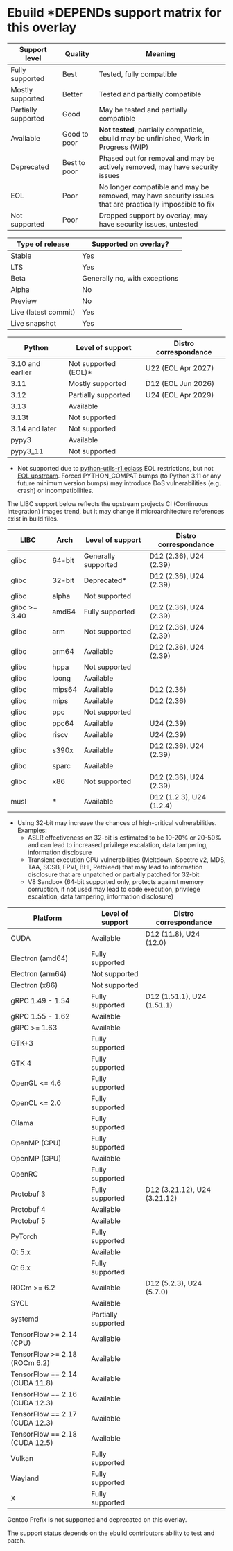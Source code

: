 # Ebuild *DEPENDs support matrix for this overlay

| Support level        | Quality      | Meaning                                                                                                  |
| ---                  | ---          | ---                                                                                                      |
| Fully supported      | Best         | Tested, fully compatible                                                                                 |
| Mostly supported     | Better       | Tested and partially compatible                                                                          |
| Partially supported  | Good         | May be tested and partially compatible                                                                   |
| Available            | Good to poor | **Not tested**, partially compatible, ebuild may be unfinished, Work in Progress (WIP)                   |
| Deprecated           | Best to poor | Phased out for removal and may be actively removed, may have security issues                             |
| EOL                  | Poor         | No longer compatible and may be removed, may have security issues that are practically impossible to fix |
| Not supported        | Poor         | Dropped support by overlay, may have security issues, untested                                           |

| Type of release      | Supported on overlay?                 | 
| ---                  | ---                                   |
| Stable               | Yes                                   |
| LTS                  | Yes                                   |
| Beta                 | Generally no, with exceptions         |
| Alpha                | No                                    |
| Preview              | No                                    |
| Live (latest commit) | Yes                                   |
| Live snapshot        | Yes                                   |

| Python               | Level of support                      | Distro correspondance   |
| ---                  | ---                                   | ---                     |
| 3.10 and earlier     | Not supported (EOL)*                  | U22 (EOL Apr 2027)      |
| 3.11                 | Mostly supported                      | D12 (EOL Jun 2026)      |
| 3.12                 | Partially supported                   | U24 (EOL Apr 2029)      |
| 3.13                 | Available                             |                         |
| 3.13t                | Not supported                         |                         |
| 3.14 and later       | Not supported                         |                         |
| pypy3                | Available                             |                         |
| pypy3_11             | Not supported                         |                         |

* Not supported due to [python-utils-r1.eclass](https://github.com/gentoo/gentoo/blob/master/eclass/python-utils-r1.eclass#L44)
  EOL restrictions, but not [EOL upstream](https://devguide.python.org/versions/).
  Forced PYTHON_COMPAT bumps (to Python 3.11 or any future minimum version
  bumps) may introduce DoS vulnerabilities (e.g. crash) or incompatibilities.

The LIBC support below reflects the upstream projects CI (Continuous
Integration) images trend, but it may change if microarchitecture references
exist in build files.

| LIBC                 | Arch     | Level of support            | Distro correspondance    |
| ---                  | ----     | ---                         | ---                      |
| glibc                | 64-bit   | Generally supported         | D12 (2.36), U24 (2.39)   |
| glibc                | 32-bit   | Deprecated*                 | D12 (2.36), U24 (2.39)   |
| glibc                | alpha    | Not supported               |                          |
| glibc >= 3.40        | amd64    | Fully supported             | D12 (2.36), U24 (2.39)   |
| glibc                | arm      | Not supported               | D12 (2.36), U24 (2.39)   |
| glibc                | arm64    | Available                   | D12 (2.36), U24 (2.39)   |
| glibc                | hppa     | Not supported               |                          |
| glibc                | loong    | Available                   |                          |
| glibc                | mips64   | Available                   | D12 (2.36)               |
| glibc                | mips     | Available                   | D12 (2.36)               |
| glibc                | ppc      | Not supported               |                          |
| glibc                | ppc64    | Available                   |             U24 (2.39)   |
| glibc                | riscv    | Available                   |             U24 (2.39)   |
| glibc                | s390x    | Available                   | D12 (2.36), U24 (2.39)   |
| glibc                | sparc    | Available                   |                          |
| glibc                | x86      | Not supported               | D12 (2.36), U24 (2.39)   |
| musl                 | *        | Available                   | D12 (1.2.3), U24 (1.2.4) |

* Using 32-bit may increase the chances of high-critical vulnerabilities.  Examples:
  - ASLR effectiveness on 32-bit is estimated to be 10-20% or 20-50% and can lead to increased privilege escalation, data tampering, information disclosure
  - Transient execution CPU vulnerabilities (Meltdown, Spectre v2, MDS, TAA, SCSB, FPVI, BHI, Retbleed) that may lead to information disclosure that are unpatched or partially patched for 32-bit
  - V8 Sandbox (64-bit supported only, protects against memory corruption, if not used may lead to code execution, privilege escalation, data tampering, information disclosure)

| Platform                        | Level of support                      | Distro correspondance        |
| ---                             | ---                                   | ---                          |
| CUDA                            | Available                             | D12 (11.8), U24 (12.0)       |
| Electron (amd64)                | Fully supported                       |                              |
| Electron (arm64)                | Not supported                         |                              |
| Electron (x86)                  | Not supported                         |                              |
| gRPC 1.49 - 1.54                | Fully supported                       | D12 (1.51.1), U24 (1.51.1)   |
| gRPC 1.55 - 1.62                | Available                             |                              |
| gRPC >= 1.63                    | Available                             |                              |
| GTK+3                           | Fully supported                       |                              |
| GTK 4                           | Fully supported                       |                              |
| OpenGL <= 4.6                   | Fully supported                       |                              |
| OpenCL <= 2.0                   | Fully supported                       |                              |
| Ollama                          | Fully supported                       |                              |
| OpenMP (CPU)                    | Fully supported                       |                              |
| OpenMP (GPU)                    | Available                             |                              |
| OpenRC                          | Fully supported                       |                              |
| Protobuf 3                      | Fully supported                       | D12 (3.21.12), U24 (3.21.12) |
| Protobuf 4                      | Available                             |                              |
| Protobuf 5                      | Available                             |                              |
| PyTorch                         | Fully supported                       |                              |
| Qt 5.x                          | Available                             |                              |
| Qt 6.x                          | Fully supported                       |                              |
| ROCm >= 6.2                     | Available                             | D12 (5.2.3), U24 (5.7.0)     |
| SYCL                            | Available                             |                              |
| systemd                         | Partially supported                   |                              |
| TensorFlow >= 2.14 (CPU)        | Available                             |                              |
| TensorFlow >= 2.18 (ROCm  6.2)  | Available                             |                              |
| TensorFlow == 2.14 (CUDA 11.8)  | Available                             |                              |
| TensorFlow == 2.16 (CUDA 12.3)  | Available                             |                              |
| TensorFlow == 2.17 (CUDA 12.3)  | Available                             |                              |
| TensorFlow == 2.18 (CUDA 12.5)  | Available                             |                              |
| Vulkan                          | Fully supported                       |                              |
| Wayland                         | Fully supported                       |                              |
| X                               | Fully supported                       |                              |

Gentoo Prefix is not supported and deprecated on this overlay.

The support status depends on the ebuild contributors ability to test and patch.
